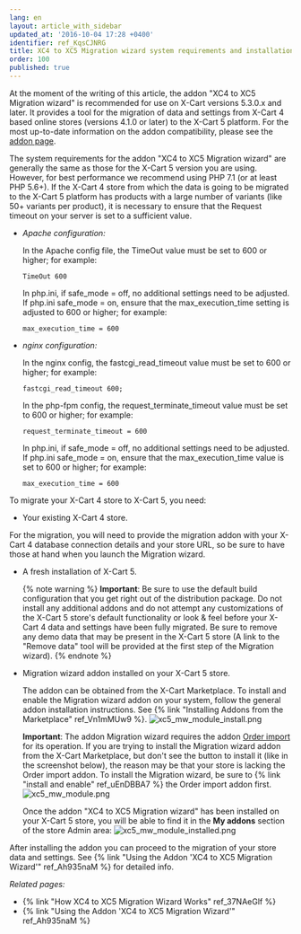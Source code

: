 ```yaml
---
lang: en
layout: article_with_sidebar
updated_at: '2016-10-04 17:28 +0400'
identifier: ref_KqsCJNRG
title: XC4 to XC5 Migration wizard system requirements and installation
order: 100
published: true
---
```

At the moment of the writing of this article, the addon "XC4 to XC5 Migration wizard" is recommended for use on X-Cart versions 5.3.0.x and later. It provides a tool for the migration of data and settings from X-Cart 4 based online stores (versions 4.1.0 or later) to the X-Cart 5 platform. For the most up-to-date information on the addon compatibility, please see the [addon page](https://market.x-cart.com/addons/migration-wizard.html).

The system requirements for the addon "XC4 to XC5 Migration wizard" are generally the same as those for the X-Cart 5 version you are using. However, for best performance we recommend using PHP 7.1 (or at least PHP 5.6+). 
If the X-Cart 4 store from which the data is going to be migrated to the X-Cart 5 platform has products with a large number of variants (like 50+ variants per product), it is necessary to ensure that the Request timeout on your server is set to a sufficient value.

   * _Apache configuration:_

     In the Apache config file, the TimeOut value must be set to 600 or higher; for example:
     
     ```TimeOut 600```

     In php.ini, if safe_mode = off, no additional settings need to be adjusted. If php.ini safe_mode = on, ensure that the max_execution_time setting is adjusted to 600 or higher; for example: 
     
     ```max_execution_time = 600```

   * _nginx configuration:_

     In the nginx config, the fastcgi_read_timeout value must be set to 600 or higher; for example: 
     
     ```fastcgi_read_timeout 600;```

     In the php-fpm config, the request_terminate_timeout value must be set to 600 or higher; for example:
     
     ```request_terminate_timeout = 600```

     In php.ini, if safe_mode = off, no additional settings need to be adjusted.  If php.ini safe_mode = on, ensure that the max_execution_time value is set to 600 or higher; for example: 
     
     ```max_execution_time = 600```


To migrate your X-Cart 4 store to X-Cart 5, you need:

   * Your existing X-Cart 4 store. 
   
   For the migration, you will need to provide the migration addon with your X-Cart 4 database connection details and your store URL, so be sure to have those at hand when you launch the Migration wizard.
   
   * A fresh installation of X-Cart 5. 
     
     {% note warning %}
     **Important**: Be sure to use the default build configuration that you get right out of the distribution package. Do not install any additional addons and do not attempt any customizations of the X-Cart 5 store's default functionality or look & feel before your X-Cart 4 data and settings have been fully migrated. Be sure to remove any demo data that may be present in the X-Cart 5 store (A link to the "Remove data" tool will be provided at the first step of the Migration wizard).
     {% endnote %}
     
   * Migration wizard addon installed on your X-Cart 5 store.
   
     The addon can be obtained from the X-Cart Marketplace. To install and enable the Migration wizard addon on your system, follow the general addon installation instructions. See {% link "Installing Addons from the Marketplace" ref_Vn1mMUw9 %}.
     ![xc5_mw_module_install.png]({{site.baseurl}}/attachments/ref_KqsCJNRG/xc5_mw_module_install.png)
     
     **Important**: The addon Migration wizard requires the addon [Order import](https://market.x-cart.com/addons/orders-import.html "XC4 to XC5 Migration wizard system requirements and installation") for its operation. If you are trying to install the Migration wizard addon from the X-Cart Marketplace, but don't see the button to install it (like in the screenshot below), the reason may be that your store is lacking the Order import addon. To install the Migration wizard, be sure to {% link "install and enable" ref_uEnDBBA7 %} the Order import addon first.
     ![xc5_mw_module.png]({{site.baseurl}}/attachments/ref_KqsCJNRG/xc5_mw_module.png)
     
     Once the addon "XC4 to XC5 Migration wizard" has been installed on your X-Cart 5 store, you will be able to find it in the **My addons** section of the store Admin area:
     ![xc5_mw_module_installed.png]({{site.baseurl}}/attachments/ref_KqsCJNRG/xc5_mw_module_installed.png)

After installing the addon you can proceed to the migration of your store data and settings. See {% link "Using the Addon 'XC4 to XC5 Migration Wizard'" ref_Ah935naM %} for detailed info.

_Related pages:_

   *   {% link "How XC4 to XC5 Migration Wizard Works" ref_37NAeGlf %}
   *   {% link "Using the Addon 'XC4 to XC5 Migration Wizard'" ref_Ah935naM %}
